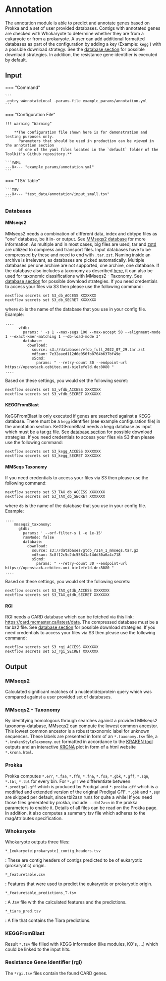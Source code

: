# Annotation

The annotation module is able to predict and annotate genes based on Prokka and a set of user provided databases.
Contigs with annotated genes are checked with Whokaryote to determine whether they are from a eukaryote or from a prokaryote.
A user can add additional formatted databases as part of the configuration by adding a key (Example: `kegg` ) with 
a possible download strategy. See the [database section](../database.md/#database-input-configuration) for possible download strategies.
In addition, the resistance gene identifier is executed by default.

## Input  

=== "Command"

    ```
    -entry wAnnotateLocal -params-file example_params/annotation.yml
    ```

=== "Configuration File"

    !!! warning "Warning"
     
        **The configuration file shown here is for demonstration and testing purposes only. 
          Parameters that should be used in production can be viewed in the annotation section 
          of one of the yaml files located in the `default` folder of the Toolkit's Github repository.**

    ```YAML
    ---8<--- "example_params/annotation.yml"
    ```

=== "TSV Table"

    ```TSV
    ---8<--- "test_data/annotation/input_small.tsv"
    ```

### Databases

#### MMseqs2

MMseqs2 needs a combination of different data, index and dbtype files as "one" database, be it in- or output.
See [MMseqs2 database](https://github.com/soedinglab/mmseqs2/wiki#mmseqs2-database-format) for more information.
As multiple and in most cases, big files are used, tar and [zstd](https://github.com/facebook/zstd) are utilized to compress and transport files.
Input databases have to be compressed by these and need to end with `.tar.zst`. Naming inside an archive is irrelevant, as databases are picked automatically.
Multiple databases per one archive are not supported, one archive, one database. If the database also includes a taxonomy 
as described [here](https://github.com/soedinglab/mmseqs2/wiki#creating-a-seqtaxdb), it can also be used for taxonomic classifications with MMseqs2 - Taxonomy.
See [database section](../database.md/#database-input-configuration) for possible download strategies.
If you need credentials to access your files via S3 then please use the following command:

```
nextflow secrets set S3_db_ACCESS XXXXXXX
nextflow secrets set S3_db_SECRET XXXXXXX
```

where `db` is the name of the database that you use in your config file.
Example:

```
....
      vfdb:
        params: ' -s 1 --max-seqs 100 --max-accept 50 --alignment-mode 1 --exact-kmer-matching 1 --db-load-mode 3'
        database:
          download:
            source: s3://databases/vfdb_full_2022_07_29.tar.zst
            md5sum: 7e32aaed112d6e056fb8764b637bf49e
            s5cmd:
              params: " --retry-count 30 --endpoint-url https://openstack.cebitec.uni-bielefeld.de:8080 " 
....
```

Based on these settings, you would set the following secret:

```
nextflow secrets set S3_vfdb_ACCESS XXXXXXX
nextflow secrets set S3_vfdb_SECRET XXXXXXX
```

#### KEGGFromBlast

KeGGFromBlast is only executed if genes are searched against a KEGG database. There must be a `kegg` identifier (see example configuration file) in the annotation section.
KeGGFromBlast needs a kegg database as input which must be a tar.gz file.
See [database section](../database.md) for possible download strategies.
If you need credentials to access your files via S3 then please use the following command:

```
nextflow secrets set S3_kegg_ACCESS XXXXXXX
nextflow secrets set S3_kegg_SECRET XXXXXXX
```

#### MMSeqs Taxonomy

If you need credentials to access your files via S3 then please use the following command:

```
nextflow secrets set S3_TAX_db_ACCESS XXXXXXX
nextflow secrets set S3_TAX_db_SECRET XXXXXXX
```

where `db` is the name of the database that you use in your config file.
Example:

```
....
    mmseqs2_taxonomy:
      gtdb:
        params: ' --orf-filter-s 1 -e 1e-15'
        ramMode: false
        database:
          download:
            source: s3://databases/gtdb_r214_1_mmseqs.tar.gz
            md5sum: 3c8f12c5c2dc55841a14dd30a0a4c718
            s5cmd:
              params: " --retry-count 30 --endpoint-url https://openstack.cebitec.uni-bielefeld.de:8080 " 
....
```

Based on these settings, you would set the following secrets:

```
nextflow secrets set S3_TAX_gtdb_ACCESS XXXXXXX
nextflow secrets set S3_TAX_gtdb_SECRET XXXXXXX
```

#### RGI

RGI needs a CARD database which can be fetched via this link:  https://card.mcmaster.ca/latest/data.
The compressed database must be a tar.bz2 file. 
See [database section](../database.md/#database-input-configuration) for possible download strategies.
If you need credentials to access your files via S3 then please use the following command:

```
nextflow secrets set S3_rgi_ACCESS XXXXXXX
nextflow secrets set S3_rgi_SECRET XXXXXXX
```

## Output

### MMseqs2

Calculated significant matches of a nucleotide/protein query which was compared against a user provided set of databases.

### MMseqs2 - Taxonomy

By identifying homologous through searches against a provided MMseqs2 taxonomy-database, MMseqs2 can compute the lowest common ancestor. 
This lowest common ancestor is a robust taxonomic label for unknown sequences.
These labels are presented in form of an `*.taxonomy.tsv` file, a `*.krakenStyleTaxonomy.out` formatted in accordance to the [KRAKEN tool](https://ccb.jhu.edu/software/kraken/) outputs and
an interactive [KRONA](https://github.com/marbl/Krona/wiki) plot in form of a html website `*.krona.html`.

### Prokka

Prokka computes `*.err`, `*.faa`, `*.ffn`, `*.fna`, `*.fsa`, `*.gbk`, `*.gff`, `*.sqn`, `*.tbl`, `*.tbl` for every bin. For `*.gff` we differentiate between `*.prodigal.gff` which is produced by
Prodigal and `*.prokka.gff` which is a modified and extended version of the original Prodigal GFF.
`*.gbk` and `*.sqn` are skipped per default, since tbl2asn runs for quite a while! If you need those files generated by prokka, include:
`--tbl2asn` in the prokka parameters to enable it.
Details of all files can be read on the Prokka page.
In addition, it also computes a summary tsv file which adheres to the magAttributes specification.

### Whokaryote

Whokaryote outputs three files:

`*_[eukaryote|prokaryote]_contig_headers.tsv`

: These are contig headers of contigs predicted to be of eukaryotic (prokaryotic) origin.

`*_featuretable.csv`

: Features that were used to predict the eukaryotic or prokaryotic origin. 

`*_featuretable_predictions_T.tsv`

: A .tsv file with the calculated features and the predictions. 

`*_tiara_pred.tsv`

: A file that contains the Tiara predictions.

### KEGGFromBlast

Result `*.tsv` file filled with KEGG information (like modules, KO's, ...) which could be linked to the input hits.
  
### Resistance Gene Identifier (rgi)

The `*rgi.tsv` files contain the found CARD genes.


